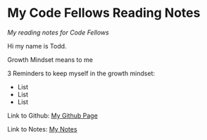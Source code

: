 # My Code Fellows Reading Notes
*My reading notes for Code Fellows*

Hi my name is Todd. 

Growth Mindset means to me

3 Reminders to keep myself in the growth mindset:

- List
- List
- List

Link to Github: [My Github Page](https://todd75.github.io/reading-notes/)

Link to Notes: [My Notes](https://todd75.github.io/reading-notes/class2)
